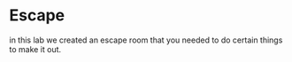 # Escape
in this lab we created an escape room that you needed to do certain things to make it out.
